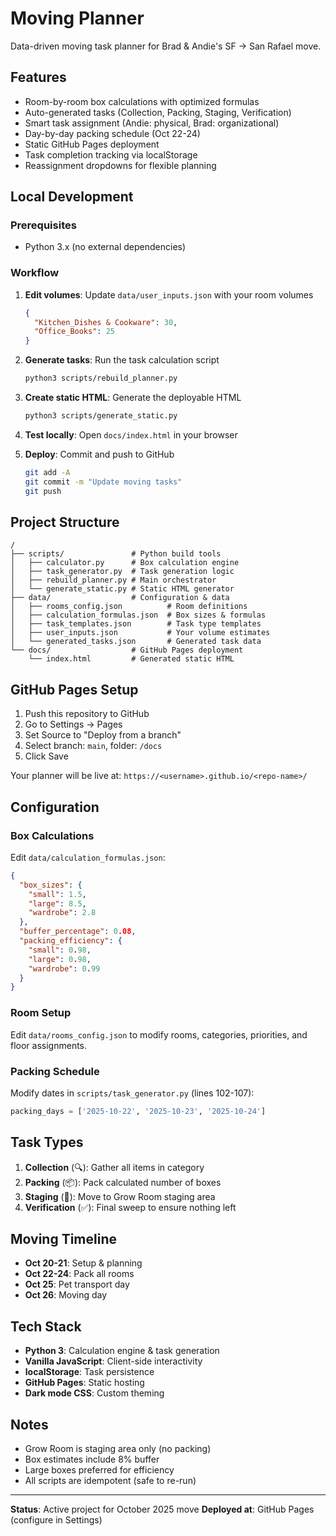 # Moving Planner

Data-driven moving task planner for Brad & Andie's SF → San Rafael move.

## Features

- Room-by-room box calculations with optimized formulas
- Auto-generated tasks (Collection, Packing, Staging, Verification)
- Smart task assignment (Andie: physical, Brad: organizational)
- Day-by-day packing schedule (Oct 22-24)
- Static GitHub Pages deployment
- Task completion tracking via localStorage
- Reassignment dropdowns for flexible planning

## Local Development

### Prerequisites

- Python 3.x (no external dependencies)

### Workflow

1. **Edit volumes**: Update `data/user_inputs.json` with your room volumes
   ```json
   {
     "Kitchen_Dishes & Cookware": 30,
     "Office_Books": 25
   }
   ```

2. **Generate tasks**: Run the task calculation script
   ```bash
   python3 scripts/rebuild_planner.py
   ```

3. **Create static HTML**: Generate the deployable HTML
   ```bash
   python3 scripts/generate_static.py
   ```

4. **Test locally**: Open `docs/index.html` in your browser

5. **Deploy**: Commit and push to GitHub
   ```bash
   git add -A
   git commit -m "Update moving tasks"
   git push
   ```

## Project Structure

```
/
├── scripts/               # Python build tools
│   ├── calculator.py      # Box calculation engine
│   ├── task_generator.py  # Task generation logic
│   ├── rebuild_planner.py # Main orchestrator
│   └── generate_static.py # Static HTML generator
├── data/                  # Configuration & data
│   ├── rooms_config.json          # Room definitions
│   ├── calculation_formulas.json  # Box sizes & formulas
│   ├── task_templates.json        # Task type templates
│   ├── user_inputs.json           # Your volume estimates
│   └── generated_tasks.json       # Generated task data
└── docs/                  # GitHub Pages deployment
    └── index.html         # Generated static HTML
```

## GitHub Pages Setup

1. Push this repository to GitHub
2. Go to Settings → Pages
3. Set Source to "Deploy from a branch"
4. Select branch: `main`, folder: `/docs`
5. Click Save

Your planner will be live at: `https://<username>.github.io/<repo-name>/`

## Configuration

### Box Calculations

Edit `data/calculation_formulas.json`:

```json
{
  "box_sizes": {
    "small": 1.5,
    "large": 8.5,
    "wardrobe": 2.8
  },
  "buffer_percentage": 0.08,
  "packing_efficiency": {
    "small": 0.98,
    "large": 0.98,
    "wardrobe": 0.99
  }
}
```

### Room Setup

Edit `data/rooms_config.json` to modify rooms, categories, priorities, and floor assignments.

### Packing Schedule

Modify dates in `scripts/task_generator.py` (lines 102-107):

```python
packing_days = ['2025-10-22', '2025-10-23', '2025-10-24']
```

## Task Types

1. **Collection** (🔍): Gather all items in category
2. **Packing** (📦): Pack calculated number of boxes
3. **Staging** (🚚): Move to Grow Room staging area
4. **Verification** (✅): Final sweep to ensure nothing left

## Moving Timeline

- **Oct 20-21**: Setup & planning
- **Oct 22-24**: Pack all rooms
- **Oct 25**: Pet transport day
- **Oct 26**: Moving day

## Tech Stack

- **Python 3**: Calculation engine & task generation
- **Vanilla JavaScript**: Client-side interactivity
- **localStorage**: Task persistence
- **GitHub Pages**: Static hosting
- **Dark mode CSS**: Custom theming

## Notes

- Grow Room is staging area only (no packing)
- Box estimates include 8% buffer
- Large boxes preferred for efficiency
- All scripts are idempotent (safe to re-run)

---

**Status**: Active project for October 2025 move
**Deployed at**: GitHub Pages (configure in Settings)
